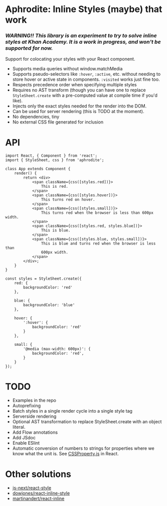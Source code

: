 # Aphrodite: Inline Styles (maybe) that work

### *WARNING!! This library is an experiment to try to solve inline styles at Khan Academy. It is a work in progress, and won't be supported for now.*

Support for colocating your styles with your React component.

- Supports media queries without window.matchMedia
- Supports pseudo-selectors like `:hover`, `:active`, etc. without needing to
  store hover or active state in components. `:visited` works just fine too.
- Respects precedence order when specifying multiple styles
- Requires no AST transform (though you can have one to replace
  `StyleSheet.create` with a pre-computed value at compile time if you'd like).
- Injects only the exact styles needed for the render into the DOM.
- Can be used for server rendering (this is TODO at the moment).
- No dependencies, tiny
- No external CSS file generated for inclusion

# API

    import React, { Component } from 'react';
    import { StyleSheet, css } from 'aphrodite';

    class App extends Component {
        render() {
            return <div>
                <span className={css([styles.red])}>
                    This is red.
                </span>
                <span className={css([styles.hover])}>
                    This turns red on hover.
                </span>
                <span className={css([styles.small])}>
                    This turns red when the browser is less than 600px width.
                </span>
                <span className={css([styles.red, styles.blue])}>
                    This is blue.
                </span>
                <span className={css([styles.blue, styles.small])}>
                    This is blue and turns red when the browser is less than
                    600px width.
                </span>
            </div>;
        }
    }

    const styles = StyleSheet.create({
        red: {
            backgroundColor: 'red'
        },

        blue: {
            backgroundColor: 'blue'
        },

        hover: {
            ':hover': {
                backgroundColor: 'red'
            }
        },

        small: {
            '@media (max-width: 600px)': {
                backgroundColor: 'red',
            }
        }
    });

# TODO

- Examples in the repo
- Autoprefixing
- Batch styles in a single render cycle into a single style tag
- Serverside rendering
- Optional AST transformation to replace StyleSheet.create with an object
  literal.
- Add Flow annotations
- Add JSdoc
- Enable ESlint
- Automatic conversion of numbers to strings for properties where we know what
  the unit is. See
  [CSSProperty.js](https://github.com/facebook/react/blob/master/src/renderers/dom/shared/CSSProperty.js)
  in React.

# Other solutions

- [js-next/react-style](https://github.com/js-next/react-style)
- [dowjones/react-inline-style](https://github.com/dowjones/react-inline-style)
- [martinandert/react-inline](https://github.com/martinandert/react-inline)
